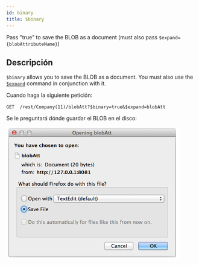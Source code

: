```yaml
---
id: binary
title: $binary
---
```


Pass "true" to save the BLOB as a document (must also pass `$expand={blobAttributeName}`)

## Descripción

`$binary` allows you to save the BLOB as a document.  You must also use the [`$expand`]($expand.md) command in conjunction with it.

Cuando haga la siguiente petición:

```
GET  /rest/Company(11)/blobAtt?$binary=true&$expand=blobAtt
```

Se le preguntará dónde guardar el BLOB en el disco:

![](../assets/en/REST/binary.png)
